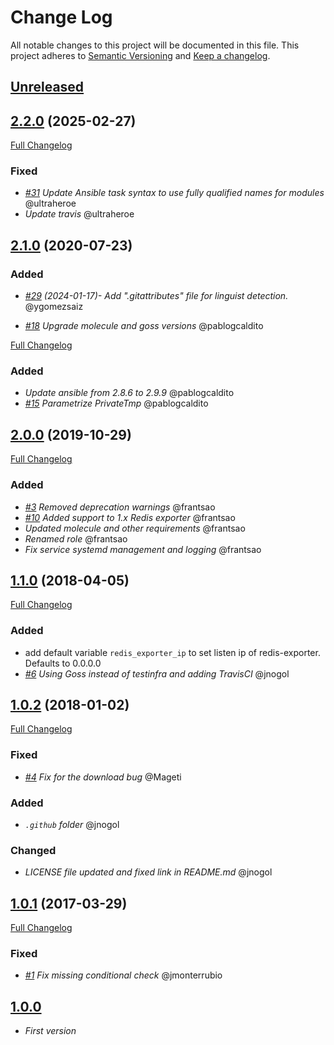 # Change Log

All notable changes to this project will be documented in this file.
This project adheres to [Semantic Versioning](http://semver.org/) and [Keep a changelog](https://github.com/olivierlacan/keep-a-changelog).

## [Unreleased](https://github.com/idealista/prometheus_redis_exporter_role/tree/develop)

## [2.2.0](https://github.com/idealista/prometheus_redis_exporter_role/tree/2.1.0) (2025-02-27)

[Full Changelog](https://github.com/idealista/prometheus_redis_exporter_role/compare/2.1.0...2.2.0)

### Fixed

- *[#31](https://github.com/idealista/prometheus_redis_exporter_role/pull/31) Update Ansible task syntax to use fully qualified names for modules* @ultraheroe
- *Update travis* @ultraheroe

## [2.1.0](https://github.com/idealista/prometheus_redis_exporter_role/tree/2.1.0) (2020-07-23)

### Added

- *[#29](https://github.com/idealista/prometheus_redis_exporter_role/pull/29) (2024-01-17)- Add ".gitattributes" file for linguist detection.* @ygomezsaiz

- *[#18](https://github.com/idealista/prometheus_redis_exporter_role/issues/18) Upgrade molecule and goss versions* @pablogcaldito

[Full Changelog](https://github.com/idealista/prometheus_redis_exporter_role/compare/2.0.0...2.1.0)

### Added

- *Update ansible from 2.8.6 to 2.9.9* @pablogcaldito
- *[#15](https://github.com/idealista/prometheus_redis_exporter_role/issues/15) Parametrize PrivateTmp* @pablogcaldito

## [2.0.0](https://github.com/idealista/prometheus_redis_exporter_role/tree/2.0.0) (2019-10-29)

[Full Changelog](https://github.com/idealista/prometheus_redis_exporter_role/compare/1.1.0...2.0.0)

### Added

- *[#3](https://github.com/idealista/prometheus_redis_exporter_role/issues/3) Removed deprecation warnings* @frantsao
- *[#10](https://github.com/idealista/prometheus_redis_exporter_role/issues/10) Added support to 1.x Redis exporter* @frantsao
- *Updated molecule and other requirements* @frantsao
- *Renamed role* @frantsao
- *Fix service systemd management and logging* @frantsao

## [1.1.0](https://github.com/idealista/prometheus_redis_exporter_role/tree/1.1.0) (2018-04-05)

[Full Changelog](https://github.com/idealista/prometheus_redis_exporter_role/compare/1.0.2...1.1.0)

### Added

- add default variable `redis_exporter_ip` to set listen ip of redis-exporter. Defaults to 0.0.0.0
- *[#6](https://github.com/idealista/prometheus_redis_exporter_role/issues/6) Using Goss instead of testinfra and adding TravisCI* @jnogol

## [1.0.2](https://github.com/idealista/prometheus_redis_exporter_role/tree/1.0.2) (2018-01-02)

[Full Changelog](https://github.com/idealista/prometheus_redis_exporter_role/compare/1.0.1...1.0.2)

### Fixed

- *[#4](https://github.com/idealista/prometheus_redis_exporter_role/pull/4) Fix for the download bug* @Mageti

### Added

- *`.github` folder* @jnogol

### Changed

- *LICENSE file updated and fixed link in README.md* @jnogol

## [1.0.1](https://github.com/idealista/prometheus_redis_exporter_role/tree/1.0.1) (2017-03-29)

[Full Changelog](https://github.com/idealista/prometheus_redis_exporter_role/compare/1.0.0...1.0.1)

### Fixed

- *[#1](https://github.com/idealista/prometheus_redis_exporter_role/issues/1) Fix missing conditional check* @jmonterrubio

## [1.0.0](https://github.com/idealista/prometheus_redis_exporter_role/tree/1.0.0)

- *First version*
